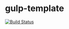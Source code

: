 # gulp-template

[![Build Status](https://travis-ci.org/vaeum/gulp-template.svg?branch=master)](https://travis-ci.org/vaeum/gulp-template)